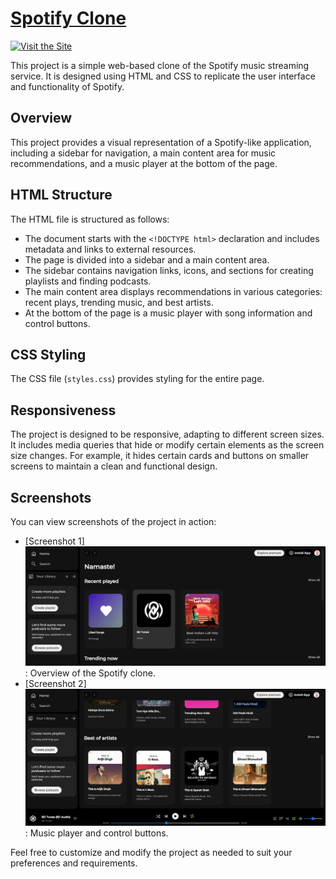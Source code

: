 # [Spotify Clone](https://devendrasuryavanshi.github.io/Spotify-Clone/)
[![Visit the Site](https://img.shields.io/badge/Visit%20the%20Site-Here-brightgreen)](https://devendrasuryavanshi.github.io/Spotify-Clone/)

This project is a simple web-based clone of the Spotify music streaming service. It is designed using HTML and CSS to replicate the user interface and functionality of Spotify.

## Overview

This project provides a visual representation of a Spotify-like application, including a sidebar for navigation, a main content area for music recommendations, and a music player at the bottom of the page.

## HTML Structure

The HTML file is structured as follows:

- The document starts with the `<!DOCTYPE html>` declaration and includes metadata and links to external resources.
- The page is divided into a sidebar and a main content area.
- The sidebar contains navigation links, icons, and sections for creating playlists and finding podcasts.
- The main content area displays recommendations in various categories: recent plays, trending music, and best artists.
- At the bottom of the page is a music player with song information and control buttons.

## CSS Styling

The CSS file (`styles.css`) provides styling for the entire page.

## Responsiveness

The project is designed to be responsive, adapting to different screen sizes. It includes media queries that hide or modify certain elements as the screen size changes. For example, it hides certain cards and buttons on smaller screens to maintain a clean and functional design.

## Screenshots

You can view screenshots of the project in action:

- [Screenshot 1]![Alt text](<Screenshot 2023-10-14 111426.png>): Overview of the Spotify clone.
- [Screenshot 2]![Alt text](<Screenshot 2023-10-14 111451.png>): Music player and control buttons.

Feel free to customize and modify the project as needed to suit your preferences and requirements.
